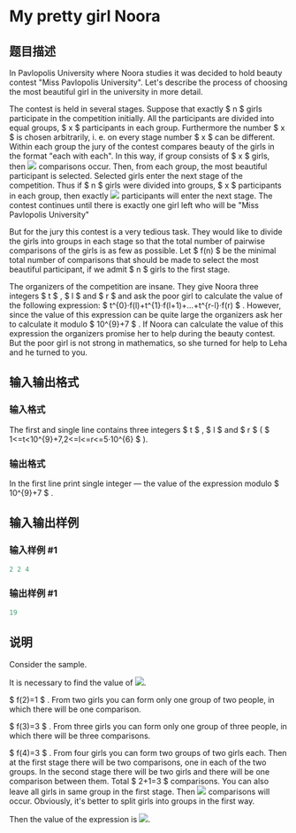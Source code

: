 # My pretty girl Noora

## 题目描述

In Pavlopolis University where Noora studies it was decided to hold beauty contest "Miss Pavlopolis University". Let's describe the process of choosing the most beautiful girl in the university in more detail.

The contest is held in several stages. Suppose that exactly $ n $ girls participate in the competition initially. All the participants are divided into equal groups, $ x $ participants in each group. Furthermore the number $ x $ is chosen arbitrarily, i. e. on every stage number $ x $ can be different. Within each group the jury of the contest compares beauty of the girls in the format "each with each". In this way, if group consists of $ x $ girls, then ![](https://cdn.luogu.com.cn/upload/vjudge_pic/CF822D/969c596ed060cb668747b79aae52c3adc4b7f3f8.png) comparisons occur. Then, from each group, the most beautiful participant is selected. Selected girls enter the next stage of the competition. Thus if $ n $ girls were divided into groups, $ x $ participants in each group, then exactly ![](https://cdn.luogu.com.cn/upload/vjudge_pic/CF822D/8f8703916c06209ae2c6ec59180f52b09e3975b5.png) participants will enter the next stage. The contest continues until there is exactly one girl left who will be "Miss Pavlopolis University"

But for the jury this contest is a very tedious task. They would like to divide the girls into groups in each stage so that the total number of pairwise comparisons of the girls is as few as possible. Let $ f(n) $ be the minimal total number of comparisons that should be made to select the most beautiful participant, if we admit $ n $ girls to the first stage.

The organizers of the competition are insane. They give Noora three integers $ t $ , $ l $ and $ r $ and ask the poor girl to calculate the value of the following expression: $ t^{0}·f(l)+t^{1}·f(l+1)+...+t^{r-l}·f(r) $ . However, since the value of this expression can be quite large the organizers ask her to calculate it modulo $ 10^{9}+7 $ . If Noora can calculate the value of this expression the organizers promise her to help during the beauty contest. But the poor girl is not strong in mathematics, so she turned for help to Leha and he turned to you.

## 输入输出格式

### 输入格式

The first and single line contains three integers $ t $ , $ l $ and $ r $ ( $ 1<=t&lt;10^{9}+7,2<=l<=r<=5·10^{6} $ ).

### 输出格式

In the first line print single integer — the value of the expression modulo $ 10^{9}+7 $ .

## 输入输出样例

### 输入样例 #1

```cpp
2 2 4

```
### 输出样例 #1

```cpp
19

```
## 说明

Consider the sample.

It is necessary to find the value of ![](https://cdn.luogu.com.cn/upload/vjudge_pic/CF822D/cada51a85db8e48cf197de751d78ba932c387644.png).

$ f(2)=1 $ . From two girls you can form only one group of two people, in which there will be one comparison.

$ f(3)=3 $ . From three girls you can form only one group of three people, in which there will be three comparisons.

$ f(4)=3 $ . From four girls you can form two groups of two girls each. Then at the first stage there will be two comparisons, one in each of the two groups. In the second stage there will be two girls and there will be one comparison between them. Total $ 2+1=3 $ comparisons. You can also leave all girls in same group in the first stage. Then ![](https://cdn.luogu.com.cn/upload/vjudge_pic/CF822D/f0bdffc4a640a3c926e3ac1b0c07f337ac1e9d1c.png) comparisons will occur. Obviously, it's better to split girls into groups in the first way.

Then the value of the expression is ![](https://cdn.luogu.com.cn/upload/vjudge_pic/CF822D/766d39075b51c44c1ef841a8899d917995ced842.png).

